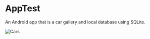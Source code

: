 # AppTest
An Android app that is a car gallery and local database using SQLite.

![Cars](https://user-images.githubusercontent.com/77464024/150594076-dd92b77b-4eb4-4eee-8a77-1605cae9e2f6.png)

